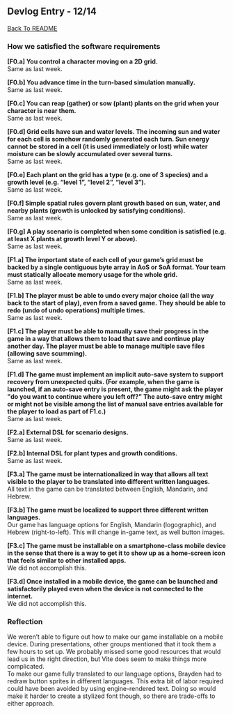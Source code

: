 ## Devlog Entry - 12/14

[Back To README](../README.md)

### How we satisfied the software requirements

**[F0.a] You control a character moving on a 2D grid.**\
Same as last week.

**[F0.b] You advance time in the turn-based simulation manually.**\
Same as last week.

**[F0.c] You can reap (gather) or sow (plant) plants on the grid when your character is near them.**\
Same as last week.

**[F0.d] Grid cells have sun and water levels. The incoming sun and water for each cell is somehow randomly generated each turn. Sun energy cannot be stored in a cell (it is used immediately or lost) while water moisture can be slowly accumulated over several turns.**\
Same as last week.

**[F0.e] Each plant on the grid has a type (e.g. one of 3 species) and a growth level (e.g. “level 1”, “level 2”, “level 3”).**\
Same as last week.

**[F0.f] Simple spatial rules govern plant growth based on sun, water, and nearby plants (growth is unlocked by satisfying conditions).**\
Same as last week.

**[F0.g] A play scenario is completed when some condition is satisfied (e.g. at least X plants at growth level Y or above).**\
Same as last week.

**[F1.a] The important state of each cell of your game’s grid must be backed by a single contiguous byte array in AoS or SoA format. Your team must statically allocate memory usage for the whole grid.**\
Same as last week.

**[F1.b] The player must be able to undo every major choice (all the way back to the start of play), even from a saved game. They should be able to redo (undo of undo operations) multiple times.**\
Same as last week.

**[F1.c] The player must be able to manually save their progress in the game in a way that allows them to load that save and continue play another day. The player must be able to manage multiple save files (allowing save scumming).**\
Same as last week.

**[F1.d] The game must implement an implicit auto-save system to support recovery from unexpected quits. (For example, when the game is launched, if an auto-save entry is present, the game might ask the player "do you want to continue where you left off?" The auto-save entry might or might not be visible among the list of manual save entries available for the player to load as part of F1.c.)**\
Same as last week.

**[F2.a] External DSL for scenario designs.**\
Same as last week.

**[F2.b] Internal DSL for plant types and growth conditions.**\
Same as last week.

**[F3.a] The game must be internationalized in way that allows all text visible to the player to be translated into different written languages.**\
All text in the game can be translated between English, Mandarin, and Hebrew.

**[F3.b] The game must be localized to support three different written languages.**\
Our game has language options for English, Mandarin (logographic), and Hebrew (right-to-left). This will change in-game text, as well button images.

**[F3.c] The game must be installable on a smartphone-class mobile device in the sense that there is a way to get it to show up as a home-screen icon that feels similar to other installed apps.**\
We did not accomplish this.

**[F3.d] Once installed in a mobile device, the game can be launched and satisfactorily played even when the device is not connected to the internet.**\
We did not accomplish this.

### Reflection
We weren’t able to figure out how to make our game installable on a mobile device. During presentations, other groups mentioned that it took them a few hours to set up. We probably missed some good resources that would lead us in the right direction, but Vite does seem to make things more complicated.\
To make our game fully translated to our language options, Brayden had to redraw button sprites in different languages. This extra bit of labor required could have been avoided by using engine-rendered text. Doing so would make it harder to create a stylized font though, so there are trade-offs to either approach.
